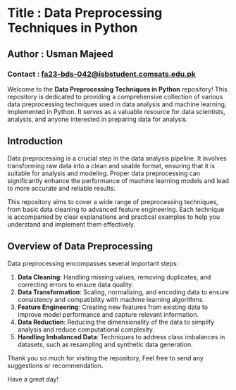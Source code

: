 

# Title : **Data Preprocessing Techniques in Python**
## Author : Usman Majeed
### Contact : fa23-bds-042@isbstudent.comsats.edu.pk

Welcome to the **Data Preprocessing Techniques in Python** repository! This repository is dedicated to providing a comprehensive collection of various data preprocessing techniques used in data analysis and machine learning, implemented in Python. It serves as a valuable resource for data scientists, analysts, and anyone interested in preparing data for analysis.

## Introduction

Data preprocessing is a crucial step in the data analysis pipeline. It involves transforming raw data into a clean and usable format, ensuring that it is suitable for analysis and modeling. Proper data preprocessing can significantly enhance the performance of machine learning models and lead to more accurate and reliable results.

This repository aims to cover a wide range of preprocessing techniques, from basic data cleaning to advanced feature engineering. Each technique is accompanied by clear explanations and practical examples to help you understand and implement them effectively.

## Overview of Data Preprocessing

Data preprocessing encompasses several important steps:

1. **Data Cleaning**: Handling missing values, removing duplicates, and correcting errors to ensure data quality.
2. **Data Transformation**: Scaling, normalizing, and encoding data to ensure consistency and compatibility with machine learning algorithms.
3. **Feature Engineering**: Creating new features from existing data to improve model performance and capture relevant information.
4. **Data Reduction**: Reducing the dimensionality of the data to simplify analysis and reduce computational complexity.
5. **Handling Imbalanced Data**: Techniques to address class imbalances in datasets, such as resampling and synthetic data generation.

Thank you so much for visiting the repository, Feel free to send any suggestions or recommendation.

Have a great day! 

